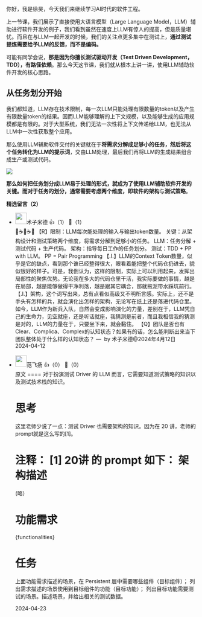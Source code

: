你好，我是徐昊，今天我们来继续学习AI时代的软件工程。

上一节课，我们展示了直接使用大语言模型（Large Language Model，LLM）辅助进行软件开发的例子，我们看到虽然在速度上LLM有惊人的提高，但是质量堪忧。而且在与LLM一起开发的时候，我们的关注点更多集中在测试上，**通过测试提炼需要给予LLM的反馈，而不是编码。**

可能有同学会说，**那是因为你擅长测试驱动开发（Test Driven Development，TDD），有路径依赖**。那么今天这节课，我们就从根本上讲一讲，使用LLM辅助软件开发的核心思路。

## 从任务划分开始

我们都知道，LLM存在技术限制，每一次LLM只能处理有限数量的token以及产生有限数量token的结果。因而LLM能够理解的上下文规模，以及能够生成的应用规模都是有限的。对于大型系统，我们无法一次性将上下文传递给LLM，也无法从LLM中一次性获取整个应用。

那么使用LLM辅助软件交付的关键就在于**将需求分解成足够小的任务，然后将这个任务转化为LLM的提示词**，交由LLM处理，最后我们再将LLM的生成结果组合成生产或测试代码。

![](https://static001.geekbang.org/resource/image/e3/78/e3d80d0bc473767fe42851a1df582a78.jpg?wh=1475x940)

**那么如何把任务划分成LLM易于处理的形式，就成为了使用LLM辅助软件开发的关键。而对于任务的划分，通常需要考虑两个维度，即软件的架构**与**测试策略**。
<div><strong>精选留言（2）</strong></div><ul>
<li><img src="https://static001.geekbang.org/account/avatar/00/1c/f6/27/c27599ae.jpg" width="30px"><span>术子米德</span> 👍（1） 💬（1）<div>🤔☕️🤔☕️🤔
【R】限制：LLM每次能处理的输入与输出token数量。
关键：从架构设计和测试策略两个维度，将需求分解到足够小的任务。
LLM：任务分解 + 测试代码 + 生产代码。
架构：指导每日工作的任务划分。
测试：TDD + PP with LLM。
PP = Pair Programming
【.I.】LLM的Context Token数量，似乎是它的缺点，看到那个谁已经整得很大，眼看着能把整个代码仓扔进去，貌似很好的样子。可是，我倒认为，这样的限制，实际上可以利用起来，发挥出局部性的聚焦优势。无论我在多大的代码仓里干活，我实际要做的事情，越是在局部，越是能够做得干净利落，越是跟其它耦合，那就拖泥带水踩坑前行。
【.I.】架构，这个词写出来，总有点看似高级又不明所言感。实际上，还不是手头有怎样的兵，就会演化出怎样的架构，无论写在纸上还是落进代码仓里。如今，LLM作为新兵入队，自然会变成影响演化的力量，差别在于，LLM凭自己的生命力，见空就座，还是听话就座，我猜测是前者，而且我相信我的猜测是对的，LLM的力量在于，只要坐下来，就会黏住。
【Q】团队是否也有Clear、Complica、Complex的认知状态？如果有的话，怎么能判断出来当下团队整体处于什么样的认知状态？
—  by 术子米德@2024年4月12日</div>2024-04-12</li><br/><li><img src="https://static001.geekbang.org/account/avatar/00/29/87/e1/b3edcc09.jpg" width="30px"><span>范飞扬</span> 👍（0） 💬（0）<div>原文
====
对于扮演测试 Driver 的 LLM 而言，它需要知道测试策略的知识以及测试技术栈的知识。

思考
====
这里老师少说了一点：测试 Driver 也需要架构的知识。因为在 20 讲，老师的prompt就是这么写的[1]。

注释：
[1] 20讲 的 prompt 如下：
架构描述
=======
(略）

功能需求
=======
{functionalities} 

任务
====
上面功能需求描述的场景，在 Persistent 层中需要哪些组件（目标组件）；
列出需求描述的场景使用到目标组件的功能（目标功能）；
列出目标功能需要测试的场景。描述场景，并给出相关的测试数据。
</div>2024-04-23</li><br/>
</ul>